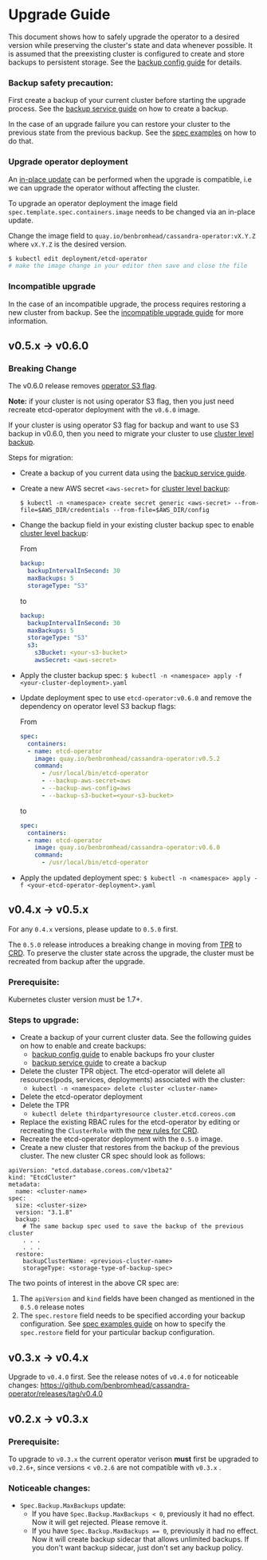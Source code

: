 # Upgrade Guide

This document shows how to safely upgrade the operator to a desired version while preserving the cluster's state and data whenever possible. It is assumed that the preexisting cluster is configured to create and store backups to persistent storage. See the [backup config guide](../backup_config.md) for details.

### Backup safety precaution:
First create a backup of your current cluster before starting the upgrade process. See the [backup service guide](../backup_service.md) on how to create a backup.

In the case of an upgrade failure you can restore your cluster to the previous state from the previous backup. See the [spec examples](https://github.com/benbromhead/cassandra-operator/blob/master/doc/user/spec_examples.md#three-members-cluster-that-restores-from-previous-pv-backup) on how to do that.


### Upgrade operator deployment
An [in-place update](https://kubernetes.io/docs/concepts/cluster-administration/manage-deployment/#in-place-updates-of-resources) can be performed when the upgrade is compatible, i.e we can upgrade the operator without affecting the cluster.

To upgrade an operator deployment the image field `spec.template.spec.containers.image` needs to be changed via an in-place update.

Change the image field to `quay.io/benbromhead/cassandra-operator:vX.Y.Z`  where `vX.Y.Z` is the desired version.
```bash
$ kubectl edit deployment/etcd-operator
# make the image change in your editor then save and close the file
```

### Incompatible upgrade
In the case of an incompatible upgrade, the process requires restoring a new cluster from backup. See the [incompatible upgrade guide](incompatible_upgrade.md) for more information.


## v0.5.x -> v0.6.0

### Breaking Change

The v0.6.0 release removes [operator S3 flag](https://github.com/benbromhead/cassandra-operator/blob/v0.5.1/doc/user/backup_config.md#operator-level-configuration).

**Note:** if your cluster is not using operator S3 flag, then you just need recreate etcd-operator deployment with the `v0.6.0` image.

If your cluster is using operator S3 flag for backup and want to use S3 backup in v0.6.0, then you need to migrate your cluster to use [cluster level backup](../backup_config.md#S3-on-aws).

Steps for migration:

- Create a backup of you current data using the [backup service guide](../backup_service.md#http-api-v1).

- Create a new AWS secret `<aws-secret>` for [cluster level backup](../backup_config.md#s3-on-aws):

  `$ kubectl -n <namespace> create secret generic <aws-secret> --from-file=$AWS_DIR/credentials --from-file=$AWS_DIR/config`

- Change the backup field in your existing cluster backup spec to enable [cluster level backup](../backup_config.md#s3-on-aws):

  From

  ```yaml
  backup:
    backupIntervalInSecond: 30
    maxBackups: 5
    storageType: "S3"
  ```

  to

  ```yaml
  backup:
    backupIntervalInSecond: 30
    maxBackups: 5
    storageType: "S3"
    s3:
      s3Bucket: <your-s3-bucket>
      awsSecret: <aws-secret> 
  ```

- Apply the cluster backup spec:
  `$ kubectl -n <namespace> apply -f <your-cluster-deployment>.yaml`

- Update deployment spec to use `etcd-operator:v0.6.0` and remove the dependency on operator level S3 backup flags:

  From

  ```yaml
  spec:
    containers:
    - name: etcd-operator
      image: quay.io/benbromhead/cassandra-operator:v0.5.2
      command: 
        - /usr/local/bin/etcd-operator
        - --backup-aws-secret=aws
        - --backup-aws-config=aws
        - --backup-s3-bucket=<your-s3-bucket>
  ```

  to 

  ```yaml
  spec:
    containers:
    - name: etcd-operator
      image: quay.io/benbromhead/cassandra-operator:v0.6.0
      command: 
        - /usr/local/bin/etcd-operator
  ```

- Apply the updated deployment spec:
  `$ kubectl -n <namespace> apply -f <your-etcd-operator-deployment>.yaml`

## v0.4.x -> v0.5.x
For any `0.4.x` versions, please update to `0.5.0` first.

The `0.5.0` release introduces a breaking change in moving from [TPR](https://kubernetes.io/docs/tasks/access-kubernetes-api/extend-api-third-party-resource/) to [CRD](https://kubernetes.io/docs/tasks/access-kubernetes-api/extend-api-custom-resource-definitions/). To preserve the cluster state across the upgrade, the cluster must be recreated from backup after the upgrade.
### Prerequisite:
Kubernetes cluster version must be 1.7+.

### Steps to upgrade:
- Create a backup of your current cluster data. See the following guides on how to enable and create backups:
    - [backup config guide](https://github.com/benbromhead/cassandra-operator/blob/master/doc/user/backup_config.md) to enable backups fro your cluster
    - [backup service guide](https://github.com/benbromhead/cassandra-operator/blob/master/doc/user/backup_service.md) to create a backup
- Delete the cluster TPR object. The etcd-operator will delete all resources(pods, services, deployments) associated with the cluster:
    - `kubectl -n <namespace> delete cluster <cluster-name>`
- Delete the etcd-operator deployment
- Delete the TPR
    - `kubectl delete thirdpartyresource cluster.etcd.coreos.com`
- Replace the existing RBAC rules for the etcd-operator by editing or recreating the `ClusterRole` with the [new rules for CRD](https://github.com/benbromhead/cassandra-operator/blob/master/doc/user/rbac.md#create-clusterrole).
- Recreate the etcd-operator deployment with the `0.5.0` image.
- Create a new cluster that restores from the backup of the previous cluster. The new cluster CR spec should look as follows:
```
apiVersion: "etcd.database.coreos.com/v1beta2"
kind: "EtcdCluster"
metadata:
  name: <cluster-name>
spec:
  size: <cluster-size>
  version: "3.1.8"
  backup:
    # The same backup spec used to save the backup of the previous cluster
    . . .
    . . .
  restore:
    backupClusterName: <previous-cluster-name>
    storageType: <storage-type-of-backup-spec>
```
The two points of interest in the above CR spec are:
  1. The `apiVersion` and `kind` fields have been changed as mentioned in the `0.5.0` release notes
  2. The `spec.restore` field needs to be specified according your backup configuration. See [spec examples guide](https://github.com/benbromhead/cassandra-operator/blob/master/doc/user/spec_examples.md#three-members-cluster-that-restores-from-previous-pv-backup) on how to specify the `spec.restore` field for your particular backup configuration.

## v0.3.x -> v0.4.x
Upgrade to `v0.4.0` first.
See the release notes of `v0.4.0` for noticeable changes: https://github.com/benbromhead/cassandra-operator/releases/tag/v0.4.0

## v0.2.x -> v0.3.x
### Prerequisite:
To upgrade to `v0.3.x` the current operator verison **must** first be upgraded to `v0.2.6+`, since versions < `v0.2.6` are not compatible with `v0.3.x` .

### Noticeable changes:
- `Spec.Backup.MaxBackups` update:
  - If you have `Spec.Backup.MaxBackups < 0`, previously it had no effect.
    Now it will get rejected. Please remove it.
  - If you have `Spec.Backup.MaxBackups == 0`, previously it had no effect.
    Now it will create backup sidecar that allows unlimited backups.
    If you don't want backup sidecar, just don't set any backup policy.
